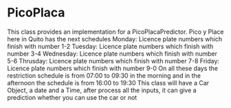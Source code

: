 # PicoPlaca
 This class provides an implementation for a PicoPlacaPredictor. Pico y Place here in Quito has the next schedules    Monday: Licence plate numbers which finish with number 1-2    Tuesday: Licence plate numbers which finish with number 3-4    Wednesday: Licence plate numbers which finish with number 5-6    Thrusday: Licence plate numbers which finish with number 7-8    Friday: Licence plate numbers which finish with number 9-0 On all these days the restriction schedule is from 07:00 to 09:30 in the morning and in the afternoon the schedule is from 16:00 to 19:30  This class will have a Car Object, a date and a Time, after process all the inputs, it can give a prediction whether you can use the car or not
